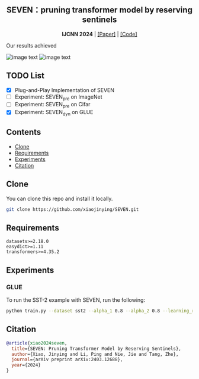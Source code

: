<h2 align="center">SEVEN：pruning transformer model by reserving sentinels</h2>
<p align="center"><b>IJCNN 2024</b> | <a href="https://arxiv.org/pdf/2403.12688.pdf">[Paper]</a> | <a href="https://github.com/xiaojinying/SEVEN">[Code]</a> </p>

Our results achieved

![image text](https://github.com/xiaojinying/SEVEN/fig/plot1.png)
![image text](https://github.com/xiaojinying/SEVEN/fig/plot2.png)


## TODO List

- [x] Plug-and-Play Implementation of SEVEN
- [ ] Experiment: SEVEN<sub>pre</sub> on ImageNet
- [ ] Experiment: SEVEN<sub>pre</sub> on Cifar
- [x] Experiment: SEVEN<sub>dyn</sub> on GLUE

## Contents
- [Clone](#install)
- [Requirements](#Requirements)
- [Experiments](#experiments)
- [Citation](#citation)

## Clone

You can clone this repo and install it locally.

```bash
git clone https://github.com/xiaojinying/SEVEN.git
```

## Requirements
```
datasets>=2.18.0
easydict>=1.11
transformers>=4.35.2
```
## Experiments

### GLUE

To run the SST-2 example with SEVEN, run the following:
```bash
python train.py --dataset sst2 --alpha_1 0.8 --alpha_2 0.8 --learning_rate 2e-5 --epoch 10 --batchsize 32 --pruning_algo SEVEN --target_ratio 0.6
```

## Citation
```bibtex
@article{xiao2024seven,
  title={SEVEN: Pruning Transformer Model by Reserving Sentinels},
  author={Xiao, Jinying and Li, Ping and Nie, Jie and Tang, Zhe},
  journal={arXiv preprint arXiv:2403.12688},
  year={2024}
}
```
